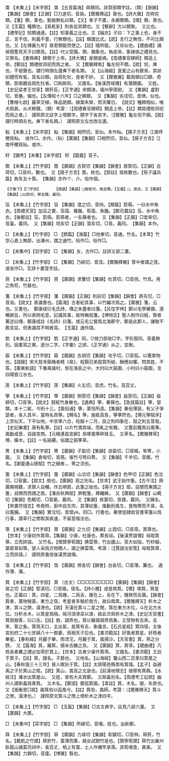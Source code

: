 <!-- { "loadSidebar": true } -->
类	【未集上】【米字部】	类	【五音篇海】與類同。詳頁部類字註。（類）【唐韻】【集韻】【韻會】【正韻】□力遂切，音戾。【爾雅釋詁】善也。【詩大雅】克明克類。【箋】類，善也。勤施無私曰類。【又】孝子不匱，永錫爾類。【傳】類，善也。　又【玉篇】種類也。【易乾卦】則各從其類也。又【繫辭】方以類聚。　又比也。【禮學記】知類通達。【註】知事義之比也。又【緇衣】子曰：下之事上也，身不正，言不信，則義不壹，行無類也。【註】類謂比式。【疏】言行之無恆，不可比類也。又【左傳襄九年】晉君類能而使之。【註】隨所能。　又肖似也。【禮曲禮】諸侯旣塟見天子曰類見。【註】代父受國。類，猶象也。執皮帛，象諸侯之禮見也。　又祭名。【書舜典】肆類于上帝。【詩大雅】是類是禡。【周禮春官肆師】類造上帝。【鄭註】類禮依郊祀而爲之者。　又【爾雅釋魚】龜左倪不類。【疏】倪，庳也，不發聲也。謂行時頭左邊庳下者名類。　又【山海經】亶爰之山有獸焉，其狀如貍而有髦，其名曰類。自爲牝牡，食者不妒。　又【爾雅翼】載兩類曰□類、奇類，卽兩體自爲牝牡者。□與膟同。　又國名。【後漢西域傳】有蒲類國。　又姓。【史記梁孝王世家】類犴反。【正字通】宋類演，福州寧德尉。　又【集韻】盧對切，音壘。偏也。【左傳昭十六年】□之頗類。　又【集韻】劣戌切，音律。似也。【曹植七啟】麗草交植，殊品詭類。綠葉朱榮，熙天曜日。　【說文】種類相似，唯犬爲甚。从犬頪聲。（類）考證：〔【周禮春官肆師】類造上帝。【註】類其禮依郊祀而爲之者。〕　謹照原文註字上增鄭字。類字下省其字。〔【爾雅】龜左倪不類。【疏】謂行時頭左也。庳下者名類。〕　謹照原文左也改左邊。 

籼	【未集上】【米字部】	籼	【集韻】相然切，音仙。本作秈。【揚子方言】江南呼稉爲秈。　或作□。亦作。（秈）【廣韻】【集韻】□相然切，音仙。【揚子方言】江南呼稉爲秈。或作。

籽	【備考】【未集】【米字部】	籽	【龍龕】音子。

箇	【未集上】【竹字部】	箇	【廣韻】古賀切【集韻】【韻會】居賀切。【正韻】古荷切，□音吤。數也。　又【揚子方言】箇，枚也。【郭註】爲枚數也。【荀子議兵篇】負矢五十箇。　【集韻】亦作个、介。俗作個。

	【子集下】【冂字部】		【唐韻】【集韻】□施智切，施去聲。【玉篇】□，面衣。又【廣韻】【集韻】□以豉切，移去聲。義同。

箈	【未集上】【竹字部】	箈	【集韻】澄之切，音持。【類篇】箭萌。一曰水中魚衣。【周禮天官】加豆之實，箈葅、雁醢、筍葅、魚醢。【鄭司農註】箈，水中魚衣。【後鄭註】箈，箭萌。箭萌者，一名篠者也。　又【集韻】【正韻】□堂來切，音臺。義同。　又【集韻】坦亥切【正韻】蕩亥切，□音。義同。　【集韻】本作。

□	【未集上】【竹字部】	□	【類篇】【海篇】□他東切，音通。竹名。【本草】竹空心直上無節，出溱州，謂之通竹。俗作□。俗作□。

□	【未集中】【羽字部】	□	【集韻】友，古作□。註詳又部二畫。

□	【未集上】【竹字部】	□	【集韻】乃結切，音涅。【爾雅釋樂】管中者謂之篞。或省作□。互詳十畫篞字註。

箉	【未集上】【竹字部】	箉	【廣韻】求蟹切【集韻】杜買切，□音拐。竹具。用之魚笱，竹器也。

箋	【未集上】【竹字部】	箋	【廣韻】【正韻】則前切【集韻】【韻會】將先切，□音湔。【說文】表識書也。【篇海】古者紀其事，以竹編次爲之。【廣雅】箋，云也。又書也。　鄭康成衍毛氏詩，傳之未盡者曰箋。【呂忱字林】鄭以毛學審備，遵暢厥旨，所以表明毛意，記識其事，故特稱爲箋。【博物志】聖人制作曰經，賢者著述曰傳，鄭康成註《毛詩》曰箋。或云毛公嘗爲北海郡守，鄭是此郡人，謙敬不敢言註，但表識其不明者耳。　【玉篇】通作牋。

箌	【未集上】【竹字部】	箌	【正字通】同。○按刀部收□字。字形旣同，音義無別。因書寫之異，遂分二字。《字彙》之誤，《正字通》从之，宜刪。

箍	【未集上】【竹字部】	箍	【廣韻】古胡切【集韻】攻乎切，□音孤。以篾束物也。【語錄】宋大慈寺箍桶者精《易》，程顥兄弟就質所疑，酬應如響。問其姓，不答。【廣東新語】下番禺諸村，皆在海島之中，大村曰大箍圍，小村曰小箍圍，言四環皆江水也。

箎	【未集上】【竹字部】	箎	【集韻】火五切，音虎。竹名，高百丈。

箏	【未集上】【竹字部】	箏	【廣韻】側莖切【集韻】【韻會】甾莖切。【正韻】甾耕切，□音爭。【說文】鼓絃竹身樂也。【通典】箏，秦聲也。【急就篇註】箏，瑟類，本十二絃，今則十三。【風俗通】箏，蒙恬所造。【集韻】秦俗薄惡，有父子爭瑟者，各入其半，當時名爲箏。【釋名】箏，施絃高急，箏箏然也。【傅元箏賦序】上崇似天，下平似地，中空準六合，柱擬十二月，設之則四象在，鼓之則五音發。【史記樂書】唐有軋箏。【註】以片竹潤其端，而軋之有聲。　又簷前鐵馬曰風箏。風動成音，自諧宮商。【元稹連昌宮辭】鳥啄風箏碎珠玉。　又草名。【爾雅釋草】傅，橫木。【註】一名結縷，俗謂之鼓箏草。

箐	【未集上】【竹字部】	箐	【廣韻】子盈切【集韻】咨盈切，□音精。笭箐，小籠。　又【集韻】倉甸切，音茜。張竹弓弩曰箐。　又【集韻】千羊切，音鏘。竹名。【謝靈運山居賦】竹之細者，，箐之流也。

箑	【未集上】【竹字部】	箑	【廣韻】山洽切【集韻】【韻會】色甲切【正韻】色洽切，□音霎。【說文】扇也。【廣韻】扇之別名。【世本】武王始作箑。【古今注】舜廣開視聽，求賢人自輔，作五明扇，此箑之始也。【揚子方言】扇，自關而東謂之箑，自關而西謂之扇。【潘岳秋興賦】屛輕箑，釋纖絺。　又【廣韻】【韻會】山輒切【集韻】色輒切，□音翣。義同。　又【集韻】疾葉切，音捷。義同。　又脯名。【宋書符瑞志】帝堯時，廚中自生肉，其薄如箑，搖動則風生，食物寒而不臭，名曰箑脯。　又【集韻】實洽切，音偞yè。同□。行書也。秦使徒隷助官書草箑以爲行事，謂草行之閒取其疾速，不留意楷法也。

箒	【未集上】【竹字部】	箒	【廣韻】之九切【集韻】止酉切，□音帚。箕箒也。【世本】少康初作箕帚。【集韻】少康，杜康也，葬長垣。【後漢贾誼傳】母取箕箒，立而誶語。　又竹名。【僧贊寧筍譜】拂雲箒，竹出廬山，莖大如指，竹杪細，葉密翠如箒，彼人采爲方物贈人，謂之拂雲箒。考證：〔【賈誼治安策】母取箕箒，立而誶語。〕　謹照原書改後漢贾誼傳。 

箔	【未集上】【竹字部】	箔	【廣韻】傍各切【韻會】白各切，□音薄。簾也。　通作薄、簿。

箕	【未集上】【竹字部】	箕	〔古文〕□□□□□□□□□【廣韻】【集韻】【韻會】居之切【正韻】堅溪切，□音姬。宿名。【詩小雅】成是南箕。【傳】南箕，箕星也。正義曰：箕，四星，二爲踵，二爲舌，踵在上，舌在下，踵狹而舌廣。【韻會】箕者，萬物根基，東方之宿，考星者多驗於南方，故曰南箕。【爾雅釋天】析木之津，箕斗之閒，漢津也。【疏】天漢在箕斗二星之閒，箕在東方木位，斗在北方水位。分析水木，以箕星爲隔。隔河須津梁以渡，故此次爲析木之津。【史記天官書】箕爲敖客，曰口舌。【註】敖，調弄也。箕以簸揚調弄爲象。又受物有去來。去來，客之象。箕爲天口，主出氣，是箕有舌，象讒言。【石氏星經】箕四宿，主後宮別府二十七世婦八十一御妻，爲相天子后也。【書洪範註】好風者箕星，好雨者畢星。【春秋緯】月麗于畢，雨滂沱。月麗于箕，風揚沙。【天官書】箕，燕之分野。　又【篇海】箕，簸箕，揚米去糠之具。　又【廣韻】箕，箕帚。【禮曲禮】凡爲長者糞之禮必加帚於箕上。【世本】古者少康作箕帚。　又國名。【書洪範】王訪于箕子。【註】箕，國名。子爵也。　又地名。【山海經】釐山西二百里曰箕尾之山。【春秋僖三十三年】晉人敗狄于箕。【註】太原陽邑縣南有箕城。【孟子】益避禹之子於箕山之隂。【疏】箕山，嵩高之北是也。【前漢地理志】琅琊有箕縣。【水經注】濰水出箕屋山。　又姓，晉有大夫箕鄭。　又斯螽別名。【周禮考工記疏】幽州人謂斯螽爲舂箕。　又木名。【鄭語】檿弧箕服。【韋註】箕，木名。服，矢房也。　又【張衡思□賦】屬箕伯以函風兮。【註】箕伯，風師。考證：〔【爾雅釋天】箕斗之閒，漢津也。〕　謹照原文箕斗之閒上增析木之津四字。 

□	【未集上】【竹字部】	□	【玉篇】【集韻】□古文典字。註見八部六畫。　又【廣韻】大篋。

□	【未集中】【耳字部】	□	【集韻】所嫁切，音嗄。姓也。出新鄭。

箖	【未集上】【竹字部】	箖	【廣韻】力尋切【集韻】犁鍼切，□音林。箖箊，竹名。【戴凱之竹譜】箖箊竹，葉薄而廣，越女試劒竹是也。【贊寧筍譜】箖竹出襄州臥龍山諸葛亮祠中，長百丈，梢上有葉，土人作幡竿承落。其筍堪食，甚美。　又【集韻】力錦切，音廩。【博雅】翳也。


